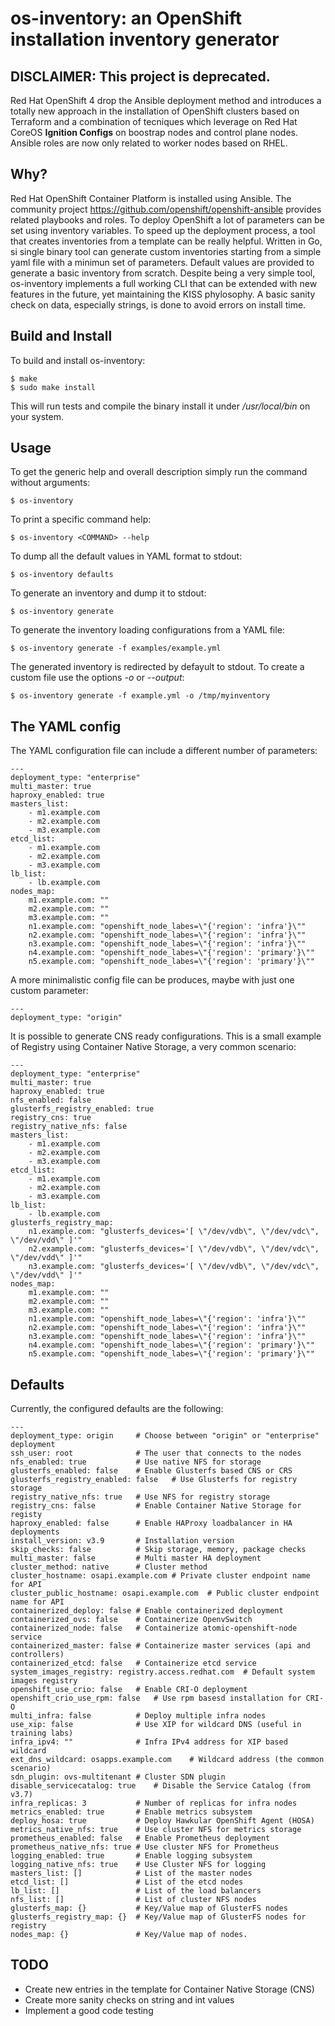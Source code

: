 # os-inventory: an OpenShift installation inventory generator

## DISCLAIMER: This project is deprecated. 
Red Hat OpenShift 4 drop the Ansible deployment method and introduces a totally 
new approach in the installation of OpenShift clusters based on Terraform and a 
combination of tecniques which leverage on Red Hat CoreOS **Ignition Configs** 
on boostrap nodes and control plane nodes.
Ansible roles are now only related to worker nodes based on RHEL.

## Why?

Red Hat OpenShift Container Platform is installed using Ansible. The community project
https://github.com/openshift/openshift-ansible provides related playbooks and roles.
To deploy OpenShift a lot of parameters can be set using inventory variables.
To speed up the deployment process, a tool that creates inventories from a template can
be really helpful. Written in Go, si single binary tool can generate custom inventories
starting from a simple yaml file with a minimun set of parameters.
Default values are provided to generate a basic inventory from scratch.
Despite being a very simple tool, os-inventory implements a full working CLI that can be
extended with new features in the future, yet maintaining the KISS phylosophy.
A basic sanity check on data, especially strings, is done to avoid errors on install time.

## Build and Install

To build and install os-inventory:

```
$ make
$ sudo make install
```

This will run tests and compile the binary install it under */usr/local/bin* on your system.

## Usage

To get the generic help and overall description simply run the command without arguments:

```
$ os-inventory
```

To print a specific command help:

```
$ os-inventory <COMMAND> --help
```

To dump all the default values in YAML format to stdout:

```
$ os-inventory defaults
```

To generate an inventory and dump it to stdout:

```
$ os-inventory generate
```

To generate the inventory loading configurations from a YAML file:

```
$ os-inventory generate -f examples/example.yml
```

The generated inventory is redirected by defayult to stdout. To create a custom file
use the options *-o* or *--output*:

```
$ os-inventory generate -f example.yml -o /tmp/myinventory
```

## The YAML config

The YAML configuration file can include a different number of parameters:

```
---
deployment_type: "enterprise"
multi_master: true
haproxy_enabled: true
masters_list:
    - m1.example.com
    - m2.example.com
    - m3.example.com
etcd_list:
    - m1.example.com
    - m2.example.com
    - m3.example.com
lb_list:
    - lb.example.com
nodes_map:
    m1.example.com: ""
    m2.example.com: ""
    m3.example.com: ""
    n1.example.com: "openshift_node_labes=\"{'region': 'infra'}\""
    n2.example.com: "openshift_node_labes=\"{'region': 'infra'}\""
    n3.example.com: "openshift_node_labes=\"{'region': 'infra'}\""
    n4.example.com: "openshift_node_labes=\"{'region': 'primary'}\""
    n5.example.com: "openshift_node_labes=\"{'region': 'primary'}\""
```

A more minimalistic config file can be produces, maybe with just one custom parameter:

```
---
deployment_type: "origin"
```

It is possible to generate CNS ready configurations. This is a small example of Registry 
using Container Native Storage, a very common scenario:

```
---
deployment_type: "enterprise"
multi_master: true
haproxy_enabled: true
nfs_enabled: false
glusterfs_registry_enabled: true
registry_cns: true
registry_native_nfs: false
masters_list:
    - m1.example.com
    - m2.example.com
    - m3.example.com
etcd_list:
    - m1.example.com
    - m2.example.com
    - m3.example.com
lb_list:
    - lb.example.com
glusterfs_registry_map:
    n1.example.com: "glusterfs_devices='[ \"/dev/vdb\", \"/dev/vdc\", \"/dev/vdd\" ]'"
    n2.example.com: "glusterfs_devices='[ \"/dev/vdb\", \"/dev/vdc\", \"/dev/vdd\" ]'"
    n3.example.com: "glusterfs_devices='[ \"/dev/vdb\", \"/dev/vdc\", \"/dev/vdd\" ]'"
nodes_map:
    m1.example.com: ""
    m2.example.com: ""
    m3.example.com: ""
    n1.example.com: "openshift_node_labes=\"{'region': 'infra'}\""
    n2.example.com: "openshift_node_labes=\"{'region': 'infra'}\""
    n3.example.com: "openshift_node_labes=\"{'region': 'infra'}\""
    n4.example.com: "openshift_node_labes=\"{'region': 'primary'}\""
    n5.example.com: "openshift_node_labes=\"{'region': 'primary'}\""
```

## Defaults

Currently, the configured defaults are the following:

```
---
deployment_type: origin     # Choose between "origin" or "enterprise" deployment
ssh_user: root              # The user that connects to the nodes 
nfs_enabled: true           # Use native NFS for storage
glusterfs_enabled: false    # Enable Glusterfs based CNS or CRS
glusterfs_registry_enabled: false   # Use Glusterfs for registry storage
registry_native_nfs: true   # Use NFS for registry storage
registry_cns: false         # Enable Container Native Storage for registy
haproxy_enabled: false      # Enable HAProxy loadbalancer in HA deployments
install_version: v3.9       # Installation version
skip_checks: false          # Skip storage, memory, package checks
multi_master: false         # Multi master HA deployment
cluster_method: native      # Cluster method 
cluster_hostname: osapi.example.com # Private cluster endpoint name for API
cluster_public_hostname: osapi.example.com  # Public cluster endpoint name for API
containerized_deploy: false # Enable containerized deployment
containerized_ovs: false    # Containerize OpenvSwitch
containerized_node: false   # Containerize atomic-openshift-node service
containerized_master: false # Containerize master services (api and controllers)
containerized_etcd: false   # Containerize etcd service
system_images_registry: registry.access.redhat.com  # Default system images registry
openshift_use_crio: false   # Enable CRI-O deployment
openshift_crio_use_rpm: false   # Use rpm basesd installation for CRI-O
multi_infra: false          # Deploy multiple infra nodes
use_xip: false              # Use XIP for wildcard DNS (useful in training labs)
infra_ipv4: ""              # Infra IPv4 address for XIP based wildcard
ext_dns_wildcard: osapps.example.com    # Wildcard address (the common scenario)
sdn_plugin: ovs-multitenant # Cluster SDN plugin
disable_servicecatalog: true    # Disable the Service Catalog (from v3.7)
infra_replicas: 3           # Number of replicas for infra nodes
metrics_enabled: true       # Enable metrics subsystem
deploy_hosa: true           # Deploy Hawkular OpenShift Agent (HOSA)
metrics_native_nfs: true    # Use cluster NFS for metrics storage
prometheus_enabled: false   # Enable Prometheus deployment
prometheus_native_nfs: true # Use cluster NFS for Prometheus
logging_enabled: true       # Enable logging subsystem
logging_native_nfs: true    # Use Cluster NFS for logging
masters_list: []            # List of the master nodes
etcd_list: []               # List of the etcd nodes
lb_list: []                 # List of the load balancers
nfs_list: []                # List of cluster NFS nodes
glusterfs_map: {}           # Key/Value map of GlusterFS nodes
glusterfs_registry_map: {}  # Key/Value map of GlusterFS nodes for registry
nodes_map: {}               # Key/Value map of nodes.
```

## TODO

- Create new entries in the template for Container Native Storage (CNS)
- Create more sanity checks on string and int values
- Implement a good code testing


